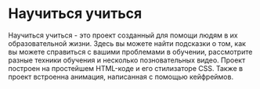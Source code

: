 # Научиться учиться

Научиться учиться - это проект созданный для помощи людям в их образовательной жизни.
Здесь вы можете найти подсказки о том, как вы можете справиться с вашими проблемами в обучении,
рассмотрите разные техники обучения и несколько позновательных видео.
Проект построен на простейшем HTML-коде и его стилизаторе CSS. Также в проект встроенна анимация, написанная с помощью кейфреймов.
